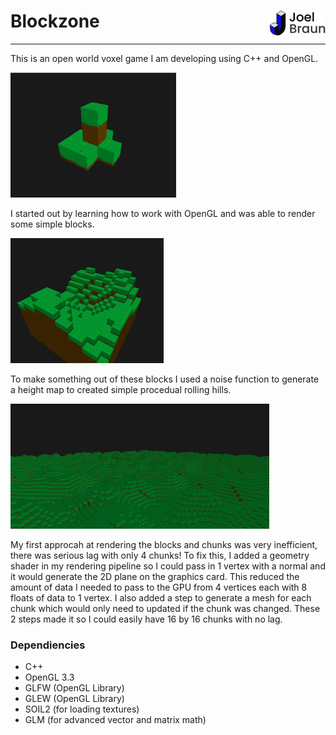 <h1>Blockzone <img src="Docs/Images/logo-jb.png" width="auto" height="40" style="float: right" /></h1>

----
This is an open world voxel game I am developing using C++ and OpenGL.

<img src="Docs/Images/development_early_blocks.png" width="auto" height="200" />

I started out by learning how to work with OpenGL and was able to render some simple blocks.

<img src="Docs/Images/development_early_procedual_generation.png" width="auto" height="200" />

To make something out of these blocks I used a noise function to generate a height map to created simple procedual rolling hills.

<img src="Docs/Images/development_early_rendering_optimization.png" width="auto" height="200" />

My first approcah at rendering the blocks and chunks was very inefficient, there was serious lag with only 4 chunks! To fix this, I added a geometry shader in my rendering pipeline so I could pass in 1 vertex with a normal and it would generate the 2D plane on the graphics card. This reduced the amount of data I needed to pass to the GPU from 4 vertices each with 8 floats of data to 1 vertex. I also added a step to generate a mesh for each chunk which would only need to updated if the chunk was changed. These 2 steps made it so I could easily have 16 by 16 chunks with no lag.

### Dependiencies
- C++
- OpenGL 3.3
- GLFW (OpenGL Library)
- GLEW (OpenGL Library)
- SOIL2 (for loading textures)
- GLM (for advanced vector and matrix math)